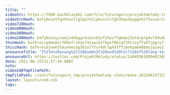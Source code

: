```yaml
---
title: ""
videoSrc: https://f000.backblazeb2.com/file/futureporn/projektmelody-chaturbate-20210615T225744Z.mp4
videoSrcHash: bafybeie5fgnhoxu7ig3qq7e2ip6vxxls7gh3bqa3wyggnkt75xsuvr24ei?filename=projektmelody-chaturbate-20210615T225700Z.mp4
video720Hash: 
video480Hash: 
video360Hash: 
video240Hash: bafybeieyjnamjx4dbggrkukxs65xf2hyv7fgmqn23at4rprg4xl56udwki?filename=projektmelody-chaturbate-20210615T225744Z-240p.mp4
thinHash: bafkreicp4mumir76dxfrshqsf4zxwiktfkpvf66iqf33tisyf7v6fjpgry?filename=20210615T225700Z_thin.jpg
thiccHash: bafkreidjewh3lmjwheo3g362ol77u74dr2g43f7fjbnkpa646bmnjqiooi?filename=20210615T225700Z_thicc.jpg
announceTitle: "I%27m%20young%2C%20dumb%2C%20and%20full%20of%20long-term%20goals%20and%20creative%20aspirations"
announceUrl: https://twitter.com/ProjektMelody/status/1404936189946236930
date: 2021-06-15T22:57:44.000Z
note: 
video240TmpFilePath: 
tmpFilePath: /root/futureporn_tmp/projektmelody-chaturbate-20210615T225744Z.mp4
layout: layouts/vod.njk
tags:
---
```

